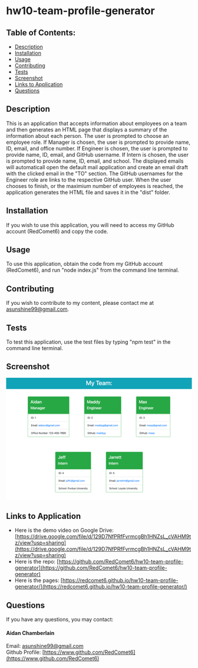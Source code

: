 # hw10-team-profile-generator

## Table of Contents:

-   [Description](./README.md#description)
-   [Installation](./README.md#installation)
-   [Usage](./README.md#usage)
-   [Contributing](./README.md#contributing)
-   [Tests](./README.md#tests)
-   [Screenshot](./README.md#screenshot)
-   [Links to Application](./README.md#links-to-application)
-   [Questions](./README.md#questions)

## Description

This is an application that accepts information about employees on a team and then generates an HTML page that displays a summary of the information about each person. The user is prompted to choose an employee role. If Manager is chosen, the user is prompted to provide name, ID, email, and office number. If Engineer is chosen, the user is prompted to provide name, ID, email, and GitHub username. If Intern is chosen, the user is prompted to provide name, ID, email, and school. The displayed emails will automaticall open the default mail application and create an email draft with the clicked email in the "TO" section. The GitHub usernames for the Engineer role are links to the respective GitHub user. When the user chooses to finish, or the maximium number of employees is reached, the application generates the HTML file and saves it in the "dist" folder.

## Installation

If you wish to use this application, you will need to access my GitHub account (RedComet6) and copy the code.

## Usage

To use this application, obtain the code from my GitHub account (RedComet6), and run "node index.js" from the command line terminal.

## Contributing

If you wish to contribute to my content, please contact me at asunshine99@gmail.com.

## Tests

To test this application, use the test files by typing "npm test" in the command line terminal.

## Screenshot

![](./img/hw10-team-profile-generator-aidan-chamberlain.png)

## Links to Application

-   Here is the demo video on Google Drive: [https://drive.google.com/file/d/129D7NfPRfFvrmcgBh1HNZsL_cVAHM9tz/view?usp=sharing](https://drive.google.com/file/d/129D7NfPRfFvrmcgBh1HNZsL_cVAHM9tz/view?usp=sharing)
-   Here is the repo: [https://github.com/RedComet6/hw10-team-profile-generator](https://github.com/RedComet6/hw10-team-profile-generator)
-   Here is the pages: [https://redcomet6.github.io/hw10-team-profile-generator/](https://redcomet6.github.io/hw10-team-profile-generator/)

## Questions

If you have any questions, you may contact:

#### Aidan Chamberlain

Email: asunshine99@gmail.com  
Github Profile: [https://www.github.com/RedComet6](https://www.github.com/RedComet6)
